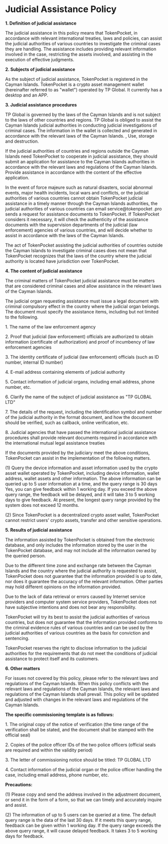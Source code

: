 # Judicial Assistance Policy

**1. Definition of judicial assistance**

The judicial assistance in this policy means that TokenPocket, in accordance with relevant international treaties, laws and policies, can assist the judicial authorities of various countries to investigate the criminal cases they are handling. The assistance includes providing relevant information involved in the case, restricting the assets involved, and assisting in the execution of effective judgments.

**2. Subjects of judicial assistance**

As the subject of judicial assistance, TokenPocket is registered in the Cayman Islands. TokenPocket is a crypto asset management wallet (hereinafter referred to as "wallet") operated by TP Global. It currently has a desktop and an APP.

**3. Judicial assistance procedures**

TP Global is governed by the laws of the Cayman Islands and is not subject to the laws of other countries and regions. TP Global is obliged to assist the Cayman Islands judicial authorities in conducting judicial investigations of criminal cases. The information in the wallet is collected and generated in accordance with the relevant laws of the Cayman Islands. , Use, storage and destruction.

If the judicial authorities of countries and regions outside the Cayman Islands need TokenPocket to cooperate in judicial assistance, they should submit an application for assistance to the Cayman Islands authorities in accordance with the relevant laws and regulations of the Cayman Islands. Provide assistance in accordance with the content of the effective application.

In the event of force majeure such as natural disasters, social abnormal events, major health incidents, local wars and conflicts, or the judicial authorities of various countries cannot obtain TokenPocket judicial assistance in a timely manner through the Cayman Islands authorities, the judicial authorities of various countries can email service@tokenpocket .pro sends a request for assistance documents to TokenPocket. If TokenPocket considers it necessary, it will check the authenticity of the assistance documents with the supervision departments of the judicial (law enforcement) agencies of various countries, and will decide whether to assist in accordance with the laws of the Cayman Islands.

The act of TokenPocket assisting the judicial authorities of countries outside the Cayman Islands to investigate criminal cases does not mean that TokenPocket recognizes that the laws of the country where the judicial authority is located have jurisdiction over TokenPocket.

**4. The content of judicial assistance**

The criminal matters of TokenPocket judicial assistance must be matters that are considered criminal cases and allow assistance in the relevant laws of the Cayman Islands.

The judicial organ requesting assistance must issue a legal document with criminal compulsory effect in the country where the judicial organ belongs. The document must specify the assistance items, including but not limited to the following.

1\. The name of the law enforcement agency

2\. Proof that judicial (law enforcement) officials are authorized to obtain information (certificate of authorization) and proof of incumbency of law enforcement agencies

3\. The identity certificate of judicial (law enforcement) officials (such as ID number, internal ID number)

4\. E-mail address containing elements of judicial authority

5\. Contact information of judicial organs, including email address, phone number, etc.

6\. Clarify the name of the subject of judicial assistance as "TP GLOBAL LTD"

7\. The details of the request, including the identification symbol and number of the judicial authority in the format document, and how the document should be verified, such as callback, online verification, etc.

8\. Judicial agencies that have passed the international judicial assistance procedures shall provide relevant documents required in accordance with the international mutual legal assistance treaties

If the documents provided by the judiciary meet the above conditions, TokenPocket can assist in the implementation of the following matters.

(1) Query the device information and asset information used by the crypto asset wallet operated by TokenPocket, including device information, wallet address, wallet assets and other information. The above information can be queried up to 5 user information at a time, and the query range is 30 days Yes, you can give feedback within 1 working day. If you exceed the above query range, the feedback will be delayed, and it will take 3 to 5 working days to give feedback. At present, the longest query range provided by the system does not exceed 12 months.

(2) Since TokenPocket is a decentralized crypto asset wallet, TokenPocket cannot restrict users' crypto assets, transfer and other sensitive operations.

**5. Results of judicial assistance**

The information assisted by TokenPocket is obtained from the electronic database, and only includes the information stored by the user in the TokenPocket database, and may not include all the information owned by the queried person.

Due to the different time zone and exchange rate between the Cayman Islands and the country where the judicial authority is requested to assist, TokenPocket does not guarantee that the information provided is up to date, nor does it guarantee the accuracy of the relevant information. Other parties may hold different opinions on the information provided.

Due to the lack of data retrieval or errors caused by Internet service providers and computer system service providers, TokenPocket does not have subjective intentions and does not bear any responsibility.

TokenPocket will try its best to assist the judicial authorities of various countries, but does not guarantee that the information provided conforms to the criminal evidence rules of various countries and can be used by the judicial authorities of various countries as the basis for conviction and sentencing.

TokenPocket reserves the right to disclose information to the judicial authorities for the requirements that do not meet the conditions of judicial assistance to protect itself and its customers.

**6. Other matters**

For issues not covered by this policy, please refer to the relevant laws and regulations of the Cayman Islands. When this policy conflicts with the relevant laws and regulations of the Cayman Islands, the relevant laws and regulations of the Cayman Islands shall prevail. This policy will be updated and adjusted with changes in the relevant laws and regulations of the Cayman Islands.

**The specific commissioning template is as follows:**

1\. The original copy of the notice of verification (the time range of the verification shall be stated, and the document shall be stamped with the official seal)

2\. Copies of the police officer IDs of the two police officers (official seals are required and within the validity period)

3\. The letter of commissioning notice should be titled: TP GLOBAL LTD

4\. Contact information of the judicial organ or the police officer handling the case, including email address, phone number, etc.

**Precautions:**

(1) Please copy and send the address involved in the adjustment document, or send it in the form of a form, so that we can timely and accurately inquire and assist.

(2) The information of up to 5 users can be queried at a time. The default query range is the data of the last 30 days. If it meets this query range, feedback can be given within 1 working day. If the query range exceeds the above query range, it will cause delayed feedback. It takes 3 to 5 working days for feedback.
